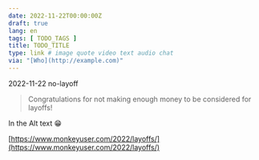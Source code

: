 ```yaml
---
date: 2022-11-22T00:00:00Z
draft: true
lang: en
tags: [ TODO_TAGS ]
title: TODO_TITLE
type: link # image quote video text audio chat
via: "[Who](http://example.com)"
---
```



2022-11-22 no-layoff


> Congratulations for not making enough money to be considered for layoffs!

In the Alt text 😁

[https://www.monkeyuser.com/2022/layoffs/](https://www.monkeyuser.com/2022/layoffs/)


